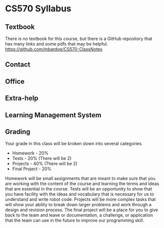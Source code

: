 [comment]: render 
# CS570 Syllabus

## Textbook

There is no textbook for this course, but there is a GitHub repository that has many links and some pdfs that may be 
helpful. https://github.com/mbardoe/CS570-ClassNotes


## Contact

## Office

## Extra-help

## Learning Management System


## Grading

Your grade in this class will be broken down into several categories. 

* Homework - 20%
* Tests - 20% (There will be 2)
* Projects - 40% (There will be 2)
* Final Project - 20%

Homework will be small assignments that are meant to make sure that you are working with the content of the course and 
learning the terms and ideas that are essential in the course. Tests will be an opportunity to show that you have 
facility with the ideas and vocabulary that is necessary for us to understand and write robot code. Projects will be more complex tasks
that will show your ability to break down larger problems and work through a design and revision process. 
The final project will be a place for you to give back to the team and leave or documentation, a challenge, or application 
that the team can use in the future to improve our programming skill. 
